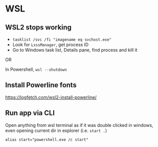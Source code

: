 
# WSL
## WSL2 stops working

* `tasklist /svc /fi "imagename eq svchost.exe"`
* Look for `LxssManager`, get process ID
* Go to Windows task list, Details pane, find process and kill it

OR

In Powershell, `wsl --shutdown`

## Install Powerline fonts
https://logfetch.com/wsl2-install-powerline/

## Run app via CLI

Open anything from wsl terminal as if it was double clicked in windows, even opening current dir in explorer (i.e. `start .`)

```
alias start="powershell.exe /c start"
```

 
